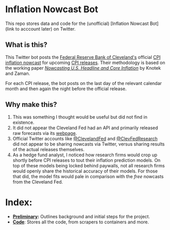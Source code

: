 # Inflation Nowcast Bot
This repo stores data and code for the (unofficial) [Inflation Nowcast Bot](link to acccount later) on Twitter.

## What is this?
This Twitter bot posts the [Federal Reserve Bank of Cleveland's](https://www.clevelandfed.org/) official [CPI inflation nowcast](https://www.clevelandfed.org/indicators-and-data/inflation-nowcasting) for upcoming [CPI releases](https://www.bls.gov/cpi/). Their methodology is based on the working paper *[Nowcasting U.S. Headline and Core Inflation](https://www.clevelandfed.org/publications/working-paper/2014/wp-1403-nowcasting-us-headline-and-core-inflation)* by Knotek and Zaman.

For each CPI release, the bot posts on the last day of the relevant calendar month and then again the night before the official release.

## Why make this?
1. This was something I thought would be useful but did not find in existence.
2. It did not appear the Cleveland Fed had an API and primarily released raw forecasts via its [webpage](https://www.clevelandfed.org/indicators-and-data/inflation-nowcasting).
3. Official Twitter accounts like [@ClevelandFed](https://twitter.com/ClevelandFed) and [@ClevFedResearch](https://twitter.com/ClevFedResearch) did not appear to be sharing nowcasts via Twitter, versus sharing results of the actual releases themselves.
4. As a hedge fund analyst, I noticed how research firms would crop up shortly before CPI releases to tout their inflation prediction models. On top of these models being locked behind paywalls, not all research firms would openly share the historical accuracy of their models. For those that did, the model fits would pale in comparison with the *free* nowcasts from the Cleveland Fed.

# Index:
* **[Preliminary](preliminary):** Outlines background and initial steps for the project.
* **[Code](code)**: Stores all the code, from scrapers to containers and more.
